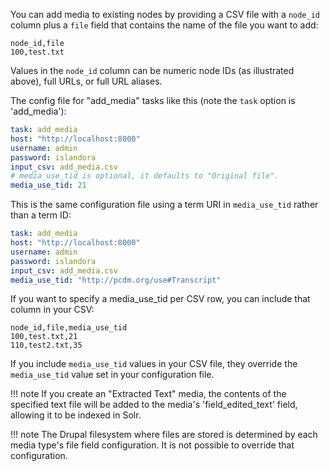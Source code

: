 You can add media to existing nodes by providing a CSV file with a `node_id` column plus a `file` field that contains the name of the file you want to add:

```text
node_id,file
100,test.txt
```
Values in the `node_id` column can be numeric node IDs (as illustrated above), full URLs, or full URL aliases.

The config file for "add_media" tasks like this (note the `task` option is 'add_media'):

```yaml
task: add_media
host: "http://localhost:8000"
username: admin
password: islandora
input_csv: add_media.csv
# media_use_tid is optional, it defaults to "Original file".
media_use_tid: 21
```

This is the same configuration file using a term URI in `media_use_tid` rather than a term ID:

```yaml
task: add_media
host: "http://localhost:8000"
username: admin
password: islandora
input_csv: add_media.csv
media_use_tid: "http://pcdm.org/use#Transcript"
```

If you want to specify a media_use_tid per CSV row, you can include that column in your CSV:

```text
node_id,file,media_use_tid
100,test.txt,21
110,test2.txt,35
```

If you include `media_use_tid` values in your CSV file, they override the `media_use_tid` value set in your configuration file.

!!! note
    If you create an "Extracted Text" media, the contents of the specified text file will be added to the media's 'field_edited_text' field, allowing it to be indexed in Solr.

!!! note
    The Drupal filesystem where files are stored is determined by each media type's file field configuration. It is not possible to override that configuration.


